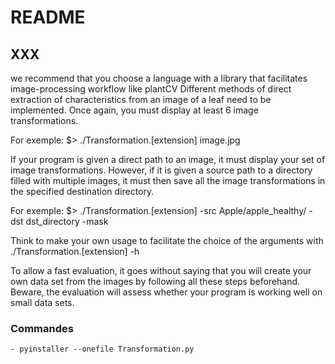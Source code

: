 # README

## XXX

we recommend that you choose a language with a library that facilitates image-processing workflow like plantCV
Different methods of direct extraction of characteristics from an image of a leaf need
to be implemented. Once again, you must display at least 6 image transformations.

For exemple:
    $> ./Transformation.[extension] image.jpg

If your program is given a direct path to an image, it must display your set of image
transformations. However, if it is given a source path to a directory filled with multiple
images, it must then save all the image transformations in the specified destination directory.

For exemple:
    $> ./Transformation.[extension] -src Apple/apple_healthy/ -dst dst_directory -mask

Think to make your own usage to facilitate the choice of the
arguments with ./Transformation.[extension] -h

To allow a fast evaluation, it goes without saying that you will
create your own data set from the images by following all these steps
beforehand. Beware, the evaluation will assess whether your program
is working well on small data sets.

### Commandes

    - pyinstaller --onefile Transformation.py
